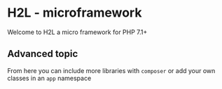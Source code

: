 # H2L - microframework

Welcome to H2L a micro framework for PHP 7.1+

## Advanced topic

From here you can include more libraries with `composer` or add your own classes in an `app` namespace
